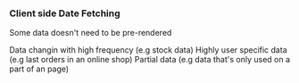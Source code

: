 ### Client side Date Fetching

Some data doesn't need to be pre-rendered

Data changin with high frequency (e.g stock data)
Highly user specific data (e.g last orders in an online shop)
Partial data (e.g data that's only used on a part of an page)